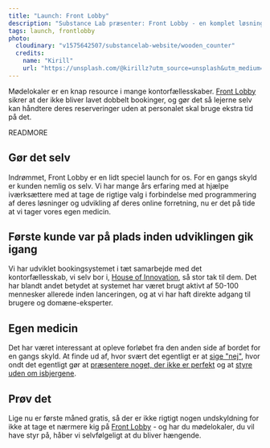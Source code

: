 ```yaml
---
title: "Launch: Front Lobby"
description: "Substance Lab præsenter: Front Lobby - en komplet løsning til booking og reservation af mødelokaler i kontorfællesskaber"
tags: launch, frontlobby
photo:
  cloudinary: "v1575642507/substancelab-website/wooden_counter"
  credits:
    name: "Kirill"
    url: "https://unsplash.com/@kirillz?utm_source=unsplash&utm_medium=referral&utm_content=creditCopyText"
---
```


Mødelokaler er en knap resource i mange kontorfællesskaber.  <a href="https://www.frontlobby.dk" title="Kalenderstyring af mødelokaler i kontorhoteller">Front Lobby</a> sikrer at der ikke bliver lavet dobbelt bookinger, og gør det så lejerne selv kan håndtere deres reserveringer uden at personalet skal bruge ekstra tid på det.

READMORE

## Gør det selv

Indrømmet, Front Lobby er en lidt speciel launch for os. For en gangs skyld er kunden nemlig os selv. Vi har mange års erfaring med at hjælpe iværksættere med at tage de rigtige valg i forbindelse med programmering af deres løsninger og udvikling af deres online forretning, nu er det på tide at vi tager vores egen medicin.


## Første kunde var på plads inden udviklingen gik igang

Vi har udviklet bookingsystemet i tæt samarbejde med det kontorfællesskab, vi selv bor i, <a href="https://www.houseofinnovation.dk" title="Kontorfællesskabet House of Innovation">House of Innovation</a>, så stor tak til dem. Det har blandt andet betydet at systemet har været brugt aktivt af 50-100 mennesker allerede inden lanceringen, og at vi har haft direkte adgang til brugere og domæne-eksperter.


## Egen medicin

Det har været interessant at opleve forløbet fra den anden side af bordet for en gangs skyld. At finde ud af, hvor svært det egentligt er at <a href="/articles/fokus/" title="Det er svært at sige nej til ens egn idéer">sige "nej"</a>, hvor ondt det egentligt gør at <a href="/articles/om-at-arbejde-iterativt/" title="Det må godt gøre lidt ondt at lancere">præsentere noget, der ikke er perfekt</a> og at <a href="/articles/isbjerge/" title="Nogle features er meget større end man skulle tro">styre uden om isbjergene</a>.


## Prøv det

Lige nu er første måned gratis, så der er ikke rigtigt nogen undskyldning for ikke at tage et nærmere kig på <a href="https://www.frontlobby.dk" title="Mødebooking af lokaler i kontorhoteller">Front Lobby</a> - og har du mødelokaler, du vil have styr på, håber vi selvfølgeligt at du bliver hængende.
